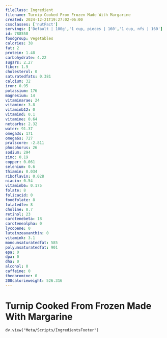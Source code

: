 ```yaml
---
fileClass: Ingredient
filename: Turnip Cooked From Frozen Made With Margarine
created: 2024-12-21T19:27:02-06:00
cssclasses: ['nutFact']
servings: ['Default | 100g','1 cup, pieces | 160','1 cup, nfs | 160']
id: 788558
foodgroup: Vegetables
calories: 38
fat: 2
protein: 1.48
carbohydrate: 4.22
sugars: 2.27
fiber: 1.9
cholesterol: 0
saturatedfats: 0.381
calcium: 32
iron: 0.95
potassium: 176
magnesium: 14
vitaminarae: 24
vitaminc: 3.8
vitaminb12: 0
vitamind: 0.1
vitamine: 0.64
netcarbs: 2.32
water: 91.37
omega3s: 171
omega6s: 727
pralscore: -2.811
phosphorus: 26
sodium: 294
zinc: 0.19
copper: 0.061
selenium: 0.6
thiamin: 0.034
riboflavin: 0.028
niacin: 0.54
vitaminb6: 0.175
folate: 8
folicacid: 0
foodfolate: 8
folatedfe: 8
choline: 8.7
retinol: 23
carotenebeta: 18
carotenealpha: 0
lycopene: 0
luteinzeaxanthin: 0
vitamink: 3.1
monounsaturatedfat: 585
polyunsaturatedfat: 901
epa: 0
dpa: 0
dha: 0
alcohol: 0
caffeine: 0
theobromine: 0
200calorieweight: 526.316
---
```


# Turnip Cooked From Frozen Made With Margarine

```dataviewjs
dv.view("Meta/Scripts/IngredientsFooter")
```